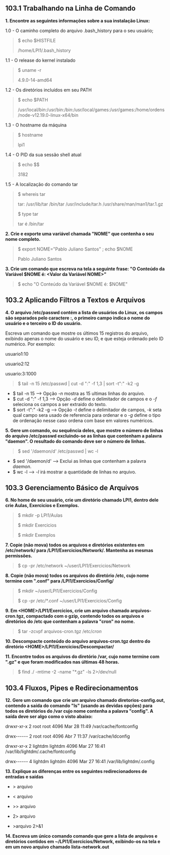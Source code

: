 ## 103.1 Trabalhando na Linha de Comando

**1. Encontre as seguintes informações sobre a sua instalação Linux:**

1.0 - O caminho completo do arquivo .bash_history para o seu usuário;
> $ echo $HISTFILE
>
> /home/LPI1/.bash_history

1.1 - O release do kernel instalado
> $ uname -r
>
> 4.9.0-14-amd64

1.2 - Os diretórios incluídos em seu PATH
> $ echo $PATH
>
> /usr/local/bin:/usr/bin:/bin:/usr/local/games:/usr/games:/home/ordens/node-v12.19.0-linux-x64/bin

1.3 - O hostname da máquina
> $ hostname
>
> lpi1

1.4 - O PID da sua sessão shell atual
> $ echo $$
>
> 3182

1.5 - A localização do comando tar
> $ whereis tar
>
> tar: /usr/lib/tar /bin/tar /usr/include/tar.h /usr/share/man/man1/tar.1.gz
>
> $ type tar
>
> tar é /bin/tar

**2. Crie e exporte uma variável chamada "NOME" que contenha o seu nome completo.**
> $ export NOME="Pablo Juliano Santos" ; echo $NOME
>
> Pablo Juliano Santos

**3. Crie um comando que escreva na tela a seguinte frase: "O Conteúdo da Variável $NOME é: <Valor da Variável NOME>"**
> $ echo "O Conteúdo da Variável \$NOME é: $NOME"

## 103.2 Aplicando Filtros a Textos e Arquivos

**4. O arquivo /etc/passwd contém a lista de usuários do Linux, os campos são separados pelo caractere :, o primeiro campo indica o nome do  usuário e o terceiro o ID do usuário.**

Escreva um comando que mostre os últimos 15 registros do arquivo, exibindo apenas o nome do usuário e seu ID, e que esteja ordenado pelo  ID numérico. Por exemplo:

usuario1:10

usuario2:12

usuario:3:1000

> $ tail -n 15 /etc/passwd | cut -d ":" -f 1,3 | sort -t":" -k2 -g

- $ tail -n 15 --> Opção _-n_ mostra as 15 ultimas linhas do arquivo.
- $ cut -d ":" -f 1,3 --> Opção _-d_ define o delimitador de campos e o _-f_ seleciona os campos a ser extraido do texto.
- $ sort -t":" -k2 -g --> Opção _-t_ define o delimitador de campos, _-k_ seta qual campo sera usado de referencia para ordenar e o _-g_ define o tipo de ordenação nesse caso ordena com base em valores numéricos.


**5. Gere um comando, ou sequência deles, que mostre o número de linhas do arquivo /etc/passwd excluindo-se as linhas que contenham a palavra  "daemon". O resultado do comando deve ser o número de linhas.**

> $ sed '/daemon/d' /etc/passwd | wc -l

- $ sed '/daemon/d' --> Exclui as linhas que contenham a palavra _daemon_.
- $ wc -l --> _-l_ irá mostrar a quantidade de linhas no arquivo.


## 103.3 Gerenciamento Básico de Arquivos

**6. No home de seu usuário, crie um diretório chamado LPI1, dentro dele crie Aulas, Exercicios e Exemplos.**
> $ mkdir -p LPI1/Aulas
>  
> $ mkdir Exercicios
> 
> $ mkdir Exemplos

**7. Copie (não mova) todos os arquivos e diretórios existentes em /etc/network/ para <HOME>/LPI1/Exercicios/Network/. Mantenha as  mesmas permissões.**
> $ cp -pr /etc/network ~/user/LPI1/Exercicios/Network

**8. Copie (não mova) todos os arquivos do diretório /etc, cujo nome  termine com ".conf" para <HOME>/LPI1/Exercicios/Config/**
> $ mkdir ~/user/LPI1/Exercicios/Config
> 
> $ cp -pr /etc/*.conf ~/user/LPI1/Exercicios/Config

**9. Em \<HOME>/LPI1/Exercicios, crie um arquivo chamado  arquivos-cron.tgz, compactado com o gzip, contendo todos os arquivos e  diretórios do /etc que contenham a palavra "cron" no nome.**
> $ tar -zcvpf arquivos-cron.tgz /etc/*cron*

**10. Descompacte conteúdo do arquivo arquivos-cron.tgz dentro do diretório \<HOME>/LPI1/Exercicios/Descompactar/** 


**11. Encontre todos os arquivos do diretório /var, cujo nome termine com ".gz" e que foram modificados nas últimas 48 horas.**
> $ find ./ -mtime -2 -name "*.gz" -ls 2>/dev/null
> 

## 103.4 Fluxos, Pipes e Redirecionamentos

**12. Gere um comando que crie um arquivo chamado diretorios-config.out, contendo a saída do comando "ls" (usando as devidas opções) para todos os diretórios  do /var cujo nome contenha a palavra "config". A saída deve ser algo  como o visto abaixo:**

drwxr-xr-x 2 root    root    4096 Mar 28 11:49 /var/cache/fontconfig 

drwx------ 2 root    root    4096 Abr  7 11:37 /var/cache/ldconfig 

drwxr-xr-x 2 lightdm lightdm 4096 Mar 27 16:41 /var/lib/lightdm/.cache/fontconfig 

drwx------ 4 lightdm lightdm 4096 Mar 27 16:41 /var/lib/lightdm/.config

**13. Explique as diferenças entre os seguintes redirecionadores de entradas e saídas**

- \> arquivo

- < arquivo 

- \>\> arquivo

- 2\> arquivo

- \>arquivo 2\>&1

**14. Escreva um único comando comando que gere a lista de arquivos e diretórios contidos em ~/LPI1/Exercicios/Network, exibindo-os na tela e  em um novo arquivo chamado lista-network.out**


